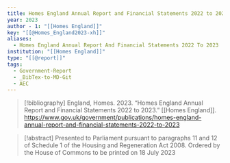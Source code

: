 ```yaml
---
title: Homes England Annual Report and Financial Statements 2022 to 2023
year: 2023
author - 1: "[[Homes England]]"
key: "[[@Homes_England2023-xh]]"
aliases:
  - Homes England Annual Report And Financial Statements 2022 To 2023
institution: "[[Homes England]]"
type: "[[@report]]"
tags:
  - Government-Report
  - _BibTex-to-MD-Git
  - AEC
---
```


> [!bibliography]
> England, Homes. 2023. “Homes England Annual Report and Financial Statements 2022 to 2023.” [[Homes England]]. https://www.gov.uk/government/publications/homes-england-annual-report-and-financial-statements-2022-to-2023

> [!abstract]
> Presented to Parliament pursuant to paragraphs 11 and 12 of Schedule 1 of the Housing and Regeneration Act 2008. Ordered by the House of Commons to be printed on 18 July 2023